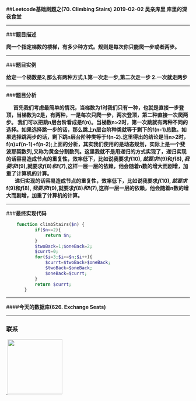 
##**Leetcode基础刷题之(70. Climbing Stairs)**
**2019-02-02 吴亲库里 库里的深夜食堂**
****
###**题目描述**

**爬一个指定梯数的楼梯，有多少种方式。规则是每次你只能爬一步或者两步。**
****
###**题目实例**

**给定一个梯数是2,那么有两种方式,1.第一次走一步,第二次走一步 2.一次就走两步**
****
###**题目分析**
  
  &nbsp;&nbsp;&nbsp;&nbsp;&nbsp;**首先我们考虑最简单的情况，当梯数为1时我们只有一种，也就是直接一步登顶，当梯数为2是，有两种，一是每次只爬一步，两次登顶，第二种直接一次爬两步。 我们可以把跳n层台阶看成是f(n)。当梯数n>2时，第一次跳就有两种不同的选择。如果选择跳一步的话，那么跳上n层台阶种类就等于剩下的f(n-1)总数。如果选择跳两步的话，剩下跳n层台阶种类等于f(n-2).这里得出的结论是当n>2时，f(n)=f(n-1)+f(n-2);上面的分析，其实我们使用的是动态规划，实际上是一个斐波那契数列,又称为黄金分割数列。这里我就不是用递归的方式实现了，递归实现的话容易造成节点的重复性，效率低下，比如说我要求$f(10),就要求$f(9)和$f(8),我要求$f(9),就要求$f(8)和$f(7),这样一层一层的依赖，他会随着n数的增大而剧增，加重了计算机的计算。**
<br>
 &nbsp;&nbsp;&nbsp;&nbsp;&nbsp;&nbsp;**递归实现的话容易造成节点的重复性，效率低下，比如说我要求$f(10),就要求$f(9)和$f(8),我要求$f(9),就要求$f(8)和$f(7),这样一层一层的依赖，他会随着n数的增大而剧增，加重了计算机的计算。**
****

###**最终实现代码**

```php
    function climbStairs($n) {
           if($n<=2){
               return $n;
           }
           $twoBack=1;$oneBack=2;
           $currt=0;
           for($i=3;$i<=$n;$i++){
               $currt=$twoBack+$oneBack;
               $twoBack=$oneBack;
               $oneBack=$currt;
           }
           return $currt;
       }
```
  ****
  
####**今天的数据库(626. Exchange Seats)**
****
### 联系

<a href="https://github.com/wuqinqiang/">
​    <img src="https://github.com/wuqinqiang/Lettcode-php/blob/master/qrcode_for_gh_c194f9d4cdb1_430.jpg" width="150px" height="150px">
</a> 